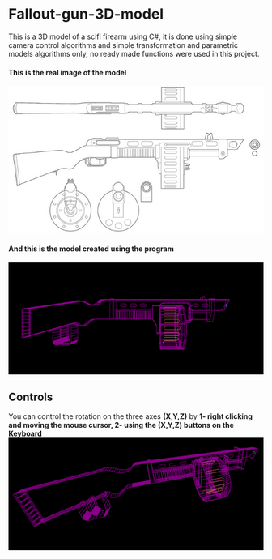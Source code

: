 # Fallout-gun-3D-model
This is a 3D model of a scifi firearm using C#, it is done using simple camera control algorithms and simple transformation and parametric models algorithms only, no ready made functions were used in this project.
#### **This is the real image of the model**
![](7983937440_544d799da5_z.jpg)
#### **And this is the model created using the program**
![](Capture.PNG)
## Controls
You can control the rotation on the three axes **(X,Y,Z)** by
**1- right clicking and moving the mouse cursor,
   2- using the (X,Y,Z) buttons on the Keyboard**
![](ss.PNG)
